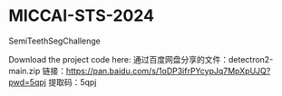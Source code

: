 # MICCAI-STS-2024
SemiTeethSegChallenge

Download the project code here:
通过百度网盘分享的文件：detectron2-main.zip
链接：https://pan.baidu.com/s/1oDP3ifrPYcypJq7MpXpUJQ?pwd=5qpj 
提取码：5qpj
